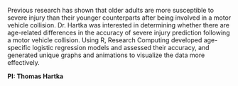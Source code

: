 Previous research has shown that older adults are more susceptible to severe injury than their younger counterparts after being involved in a motor vehicle collision. Dr. Hartka was interested in determining whether there are age-related differences in the accuracy of severe injury prediction following a motor vehicle collision. Using R, Research Computing developed age-specific logistic regression models and assessed their accuracy, and generated unique graphs and animations to visualize the data more effectively. 

**PI: Thomas Hartka**
